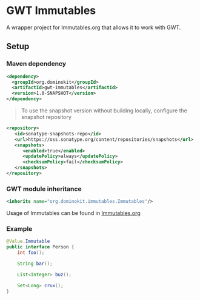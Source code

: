 # GWT Immutables

A wrapper project for Immutables.org that allows it to work with GWT.

## Setup

### Maven dependency

```xml
<dependency>
  <groupId>org.dominokit</groupId>
  <artifactId>gwt-immutables</artifactId>
  <version>1.0-SNAPSHOT</version>
</dependency>
```

> To use the snapshot version without building locally, configure the snapshot repository
```xml
<repository>
   <id>sonatype-snapshots-repo</id>
   <url>https://oss.sonatype.org/content/repositories/snapshots</url>
   <snapshots>
      <enabled>true</enabled>
      <updatePolicy>always</updatePolicy>
      <checksumPolicy>fail</checksumPolicy>
   </snapshots>
</repository>
```

### GWT module inheritance
```xml
<inherits name="org.dominokit.immutables.Immutables"/>
```

Usage of Immutables can be found in [Immutables.org](http://immutables.github.io/)
### Example
```java
@Value.Immutable
public interface Person {
    int foo();

    String bar();

    List<Integer> buz();

    Set<Long> crux();
}
```

